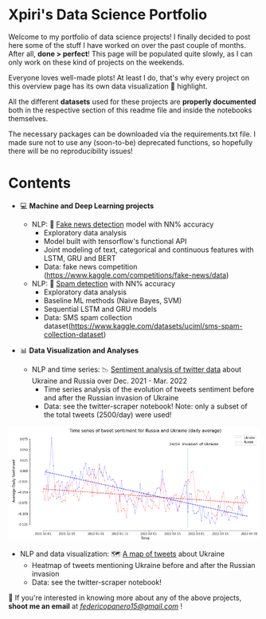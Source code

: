 # Xpiri's Data Science Portfolio

Welcome to my portfolio of data science projects! I finally decided to post here some of the stuff I have worked on over the past couple of months. After all, **done > perfect**! This page will be populated quite slowly, as I can only work on these kind of projects on the weekends. 



Everyone loves well-made plots! At least I do, that's why every project on this overview page has its own data visualization :eyes: highlight.

All the different **datasets** used for these projects are **properly documented** both in the respective section of this readme file and inside the notebooks themselves. 

The necessary packages can be downloaded via the requirements.txt file. I made sure not to use any (soon-to-be) deprecated functions, so hopefully there will be no reproducibility issues! 

# Contents 

* :computer: **Machine and Deep Learning projects**

  * NLP: :newspaper: [Fake news detection]() model with NN% accuracy
    * Exploratory data analysis
    * Model built with tensorflow's functional API
    * Joint modeling of text, categorical and continuous features with LSTM, GRU and BERT 
    * Data: fake news competition (https://www.kaggle.com/competitions/fake-news/data)
  * NLP: :e-mail: [Spam detection]() with NN% accuracy
    * Exploratory data analysis 
    * Baseline ML methods (Naive Bayes, SVM)
    * Sequential LSTM and GRU models
    * Data: SMS spam collection dataset(https://www.kaggle.com/datasets/uciml/sms-spam-collection-dataset)

* :bar_chart: **Data Visualization and Analyses**
  * NLP and time series: :chart_with_downwards_trend: [Sentiment analysis of twitter data](https://github.com/Xpiri/Xpiri-Data-Science-Portfolio/tree/main/Sentiment%20analysis%20of%20twitter%20data) about Ukraine and Russia over Dec. 2021 - Mar. 2022
    * Time series analysis of the evolution of tweets sentiment before and after the Russian invasion of Ukraine
    * Data: see the twitter-scraper notebook! Note: only a subset of the total tweets (2500/day) were used!
 
<p align="center">
  <img src="/Plots/sent_rus_ukr_plot.png" width="800">
</p>
 
 * NLP and data visualization: :world_map: [A map of tweets]() about Ukraine
    * Heatmap of tweets mentioning Ukraine before and after the Russian invasion 
    * Data: see the twitter-scraper notebook!
 
:e-mail: If you're interested in knowing more about any of the above projects, **shoot me an email** at *federicopanero15@gmail.com* ! 
